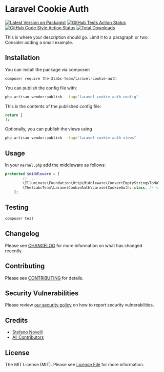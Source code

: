 # Laravel Cookie Auth

[![Latest Version on Packagist](https://img.shields.io/packagist/v/the-3labs-team/laravel-cookie-auth.svg?style=flat-square)](https://packagist.org/packages/the-3labs-team/laravel-cookie-auth)
[![GitHub Tests Action Status](https://img.shields.io/github/actions/workflow/status/the-3labs-team/laravel-cookie-auth/run-tests.yml?branch=main&label=tests&style=flat-square)](https://github.com/the-3labs-team/laravel-cookie-auth/actions?query=workflow%3Arun-tests+branch%3Amain)
[![GitHub Code Style Action Status](https://img.shields.io/github/actions/workflow/status/the-3labs-team/laravel-cookie-auth/fix-php-code-style-issues.yml?branch=main&label=code%20style&style=flat-square)](https://github.com/the-3labs-team/laravel-cookie-auth/actions?query=workflow%3A"Fix+PHP+code+style+issues"+branch%3Amain)
[![Total Downloads](https://img.shields.io/packagist/dt/the-3labs-team/laravel-cookie-auth.svg?style=flat-square)](https://packagist.org/packages/the-3labs-team/laravel-cookie-auth)

This is where your description should go. Limit it to a paragraph or two. Consider adding a small example.

## Installation

You can install the package via composer:

```bash
composer require the-3labs-team/laravel-cookie-auth
```

You can publish the config file with:

```bash
php artisan vendor:publish --tag="laravel-cookie-auth-config"
```

This is the contents of the published config file:

```php
return [
];
```

Optionally, you can publish the views using

```bash
php artisan vendor:publish --tag="laravel-cookie-auth-views"
```

## Usage

In your `Kernel.php` add the middleware as follows:

```php
protected $middleware = [
        // ...
        \Illuminate\Foundation\Http\Middleware\ConvertEmptyStringsToNull::class,
        \The3LabsTeam\LaravelCookieAuth\LaravelCookieAuth::class, // <- here
    ];
```

## Testing

```bash
composer test
```

## Changelog

Please see [CHANGELOG](CHANGELOG.md) for more information on what has changed recently.

## Contributing

Please see [CONTRIBUTING](CONTRIBUTING.md) for details.

## Security Vulnerabilities

Please review [our security policy](../../security/policy) on how to report security vulnerabilities.

## Credits

- [Stefano Novelli](https://github.com/The-3Labs-Team)
- [All Contributors](../../contributors)

## License

The MIT License (MIT). Please see [License File](LICENSE.md) for more information.
